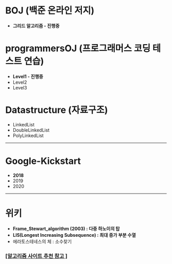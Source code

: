 # BOJ (백준 온라인 저지)
- **그리드 알고리즘 - 진행중**

# programmersOJ (프로그래머스 코딩 테스트 연습)
- **Level1 - 진행중**
- Level2
- Level3

# Datastructure (자료구조)
- LinkedList
- DoubleLinkedList
- PolyLinkedList
  
---
# Google-Kickstart
- **2018** 
- 2019
- 2020

---

# 위키
- **Frame_Stewart_algorithm (2003) : 다중 하노이의 탑**
- **LIS(Longest Increasing Subsequence) : 최대 증가 부분 수열**
- 에라토스테네스의 체 : 소수찾기

### [[알고리즘 사이트 추천 참고 ]](https://gist.github.com/shoark7/38bcff39588b528d37313a669fdfd75d)

